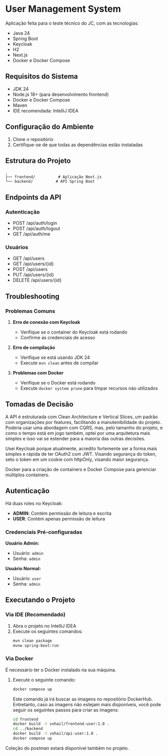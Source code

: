 # User Management System

Aplicação feita para o teste técnico do JC, com as tecnologias:
- Java 24
- Spring Boot
- Keycloak
- H2
- Next.js
- Docker e Docker Compose

## Requisitos do Sistema
- JDK 24
- Node.js 18+ (para desenvolvimento frontend)
- Docker e Docker Compose
- Maven
- IDE recomendada: IntelliJ IDEA

## Configuração do Ambiente
1. Clone o repositório
2. Certifique-se de que todas as dependências estão instaladas

## Estrutura do Projeto
```
.
├── frontend/          # Aplicação Next.js
└── backend/          # API Spring Boot
```

## Endpoints da API
### Autenticação
- POST /api/auth/login
- POST /api/auth/logout
- GET /api/auth/me

### Usuários
- GET /api/users
- GET /api/users/{id}
- POST /api/users
- PUT /api/users/{id}
- DELETE /api/users/{id}

## Troubleshooting
### Problemas Comuns
1. **Erro de conexão com Keycloak**
   - Verifique se o container do Keycloak está rodando
   - Confirme as credenciais de acesso

2. **Erro de compilação**
   - Verifique se está usando JDK 24
   - Execute `mvn clean` antes de compilar

3. **Problemas com Docker**
   - Verifique se o Docker está rodando
   - Execute `docker system prune` para limpar recursos não utilizados

## Tomadas de Decisão
A API é estruturada com Clean Architecture e Vertical Slices, um padrão com organizações por features, 
facilitando a manutenibilidade do projeto. Poderia usar uma abordagem com CQRS, mas, pelo tamanho do projeto, e como 
o tempo está em jogo também, optei por uma arquitetura mais simples e isso vai se estender para a maioria das outras decisões.

Usei Keycloak porque atualmente, acredito fortemente ser a forma mais simples e rápida de ter OAuth2 com JWT. Visando segurança do token,
seto o token em um cookie com httpOnly, visando maior segurança.

Docker para a criação de containers e Docker Compose para gerenciar múltiplos containers.

## Autenticação
Há duas roles no Keycloak:
- **ADMIN**: Contém permissão de leitura e escrita
- **USER**: Contém apenas permissão de leitura

### Credenciais Pré-configuradas
**Usuário Admin:**
- Usuário: `admin`
- Senha: `admin`

**Usuário Normal:**
- Usuário: `user`
- Senha: `admin`

## Executando o Projeto
### Via IDE (Recomendado)
1. Abra o projeto no IntelliJ IDEA
2. Execute os seguintes comandos:
   ```bash
   mvn clean package
   mvnw spring-boot:run
   ```

### Via Docker
É necessário ter o Docker instalado na sua máquina.

1. Execute o seguinte comando:
   ```bash
   docker compose up
   ```

   Este comando já irá buscar as imagens no repositório DockerHub. Entretanto, caso as imagens não estejam mais disponíveis,
   você pode seguir os seguintes passos para criar as imagens:

   ```bash
   cd frontend
   docker build -t vohail/frontend-user:1.0 .
   cd ../backend
   docker build -t vohail/api-user:1.0 .
   docker compose up
   ```

Coleção do postman estará disponível também no projeto.
